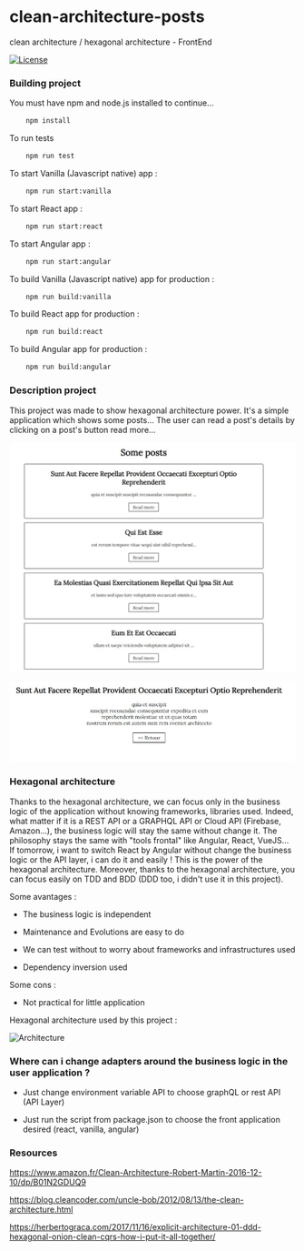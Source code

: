 # clean-architecture-posts

clean architecture / hexagonal architecture - FrontEnd

[![License](https://img.shields.io/badge/License-Apache%202.0-blue.svg)](https://opensource.org/licenses/Apache-2.0)

### Building project

You must have npm and node.js installed to continue...

```bash
    npm install
```

To run tests

```bash
    npm run test
```

To start Vanilla (Javascript native) app :

```bash
    npm run start:vanilla
```

To start React app :

```bash
    npm run start:react
```

To start Angular app :

```bash
    npm run start:angular
```

To build Vanilla (Javascript native) app for production :

```bash
    npm run build:vanilla
```

To build React app for production :

```bash
    npm run build:react
```

To build Angular app for production :

```bash
    npm run build:angular
```

### Description project

This project was made to show hexagonal architecture power. It's a simple application which
shows some posts...
The user can read a post's details by clicking on a post's button read more...

![Main application](img/main.jpg)

![Details posts](img/post.jpg)

### Hexagonal architecture

Thanks to the hexagonal architecture, we can focus only in the business logic of the application without knowing 
frameworks, libraries used. Indeed, what matter if it is a REST API or a GRAPHQL API or Cloud API (Firebase, Amazon...), the business logic will stay the same without change it. The philosophy stays the same with "tools frontal" like Angular, React, VueJS...
If tomorrow, i want to switch React by Angular without change the business logic or
the API layer, i can do it and easily ! This is the power of the hexagonal architecture.
Moreover, thanks to the hexagonal architecture, you can focus easily on TDD and BDD (DDD too, i didn't use it in this project).

Some avantages :

* The business logic is independent

* Maintenance and Evolutions are easy to do

* We can test without to worry about frameworks and infrastructures used

* Dependency inversion used

Some cons :

* Not practical for little application

Hexagonal architecture used by this project : 

![Architecture](img/architecture.png)

### Where can i change adapters around the business logic in the user application ?

* Just change environment variable API to choose graphQL or rest API (API Layer)

* Just run the script from package.json to choose the front application desired (react, vanilla, angular)

### Resources 

https://www.amazon.fr/Clean-Architecture-Robert-Martin-2016-12-10/dp/B01N2GDUQ9

https://blog.cleancoder.com/uncle-bob/2012/08/13/the-clean-architecture.html

https://herbertograca.com/2017/11/16/explicit-architecture-01-ddd-hexagonal-onion-clean-cqrs-how-i-put-it-all-together/ 


